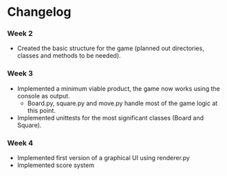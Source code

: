 # Changelog

### Week 2
- Created the basic structure for the game (planned out directories, classes and methods to be needed).

### Week 3
- Implemented a minimum viable product, the game now works using the console as output.
  - Board.py, square.py and move.py handle most of the game logic at this point.
- Implemented unittests for the most significant classes (Board and Square).

### Week 4
- Implemented first version of a graphical UI using renderer.py
- Implemented score system

